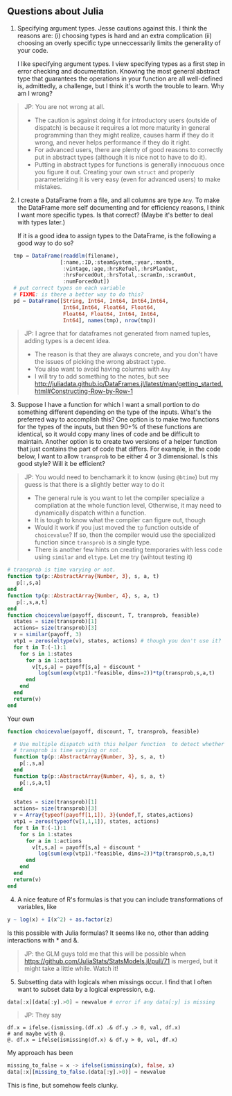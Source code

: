 ## Questions about Julia

1. Specifying argument types. Jesse cautions against this. I think the
   reasons are: (i) choosing types is hard and an extra complication
   (ii) choosing an overly specific type unneccessarily limits the
   generality of your code.
   
   I like specifying argument types. I view specifying types as a
   first step in error checking and documentation. Knowing the most
   general abstract type that guarantees the operations in your
   function are all well-defined is, admittedly, a challenge, but I 
   think it's worth the trouble to learn. Why am I wrong? 

> JP: You are not wrong at all.
> * The  caution is against doing it for introductory users (outside of dispatch) is because it requires a lot more maturity in general programming than they might realize, causes harm if they do it wrong, and never helps performance if they do it right.  
> * For advanced users, there are plenty of good reasons to correctly put in abstract types (although it is nice not to have to do it). 
> * Putting in abstract types for functions is generally innocuous once you figure it out.  Creating your own `struct` and properly parameterizing it is very easy (even for advanced users) to make mistakes.


2. I create a DataFrame from a file, and all columns are type
   `Any`. To make the DataFrame more self documenting and for efficiency
   reasons, I think I want more specific types. Is that correct? (Maybe
   it's better to deal with types later.)

   If it is a good idea to assign types to the DataFrame, is the
   following a good way to do so?
```julia
  tmp = DataFrame(readdlm(filename),
                 [:name,:ID,:steamSystem,:year,:month,
                  :vintage,:age,:hrsRefuel,:hrsPlanOut,
                  :hrsForcedOut,:hrsTotal,:scramIn,:scramOut,
                  :numForcedOut])
  # put correct types on each variable
  # FIXME: is there a better way to do this?
  pd = DataFrame([String, Int64, Int64, Int64,Int64,
                  Int64,Int64, Float64, Float64,
                  Float64, Float64, Int64, Int64,
                  Int64], names(tmp), nrow(tmp))
```
> JP: I agree that for dataframes not generated from named tuples, adding types is a decent idea.
> * The reason is that they are always concrete, and you don't have the issues of picking the wrong abstract type.
> * You also want to avoid having columns with ``Any``
> * I will try to add something to the notes, but see  http://juliadata.github.io/DataFrames.jl/latest/man/getting_started.html#Constructing-Row-by-Row-1

3. Suppose I have a function for which I want a small portion to do
   something different depending on the type of the inputs. What's the
   preferred way to accomplish this? One option is to make two
   functions for the types of the inputs, but then 90+% of these
   functions are identical, so it would copy many lines of code and be
   difficult to maintain. Another option is to create two versions of
   a helper function that just contains the part of code that
   differs. For example, in the code below, I want to allow
   `transprob` to be either 4 or 3 dimensional. Is this good style?
   Will it be efficient? 
 
> JP: You would need to benchamark it to know (using `@btime`) but my guess is that there is a slightly better way to do it
> * The general rule is you want to let the compiler specialize a compilation at the whole function level, Otherwise, it may need to dynamically dispatch within a function.
> * It is tough to know what the compiler can figure out, though
> * Would it work if you just moved the `tp` function outside of `choicevalue`?  If so, then the compiler would use the specialized function since `transprob` is a single type.
> * There is another few hints on creating temporaries with less code using `similar` and `eltype`.  Let me try (wihtout testing it)
```julia
# transprob is time varying or not. 
function tp(p::AbstractArray{Number, 3}, s, a, t)
   p[:,s,a]
end
function tp(p::AbstractArray{Number, 4}, s, a, t)
   p[:,s,a,t]
end
function choicevalue(payoff, discount, T, transprob, feasible)
  states = size(transprob)[1]
  actions= size(transprob)[3]
  v = similar(payoff, 3)
  vtp1 = zeros(eltype(v), states, actions) # though you don't use it?  would similar work?
  for t in T:(-1):1
    for s in 1:states
      for a in 1:actions
        v[t,s,a] = payoff[s,a] + discount *
          log(sum(exp(vtp1).*feasible, dims=2))*tp(transprob,s,a,t)
      end
    end
  end
  return(v)
end
```

Your own

```julia
function choicevalue(payoff, discount, T, transprob, feasible)

  # Use multiple dispatch with this helper function  to detect whether
  # transprob is time varying or not. 
  function tp(p::AbstractArray{Number, 3}, s, a, t)
    p[:,s,a]
  end
  function tp(p::AbstractArray{Number, 4}, s, a, t)
    p[:,s,a,t]
  end
  
  states = size(transprob)[1]
  actions= size(transprob)[3]
  v = Array{typeof(payoff[1,1]), 3}(undef,T, states,actions)
  vtp1 = zeros(typeof(v[1,1,1]), states, actions)
  for t in T:(-1):1
    for s in 1:states
      for a in 1:actions
        v[t,s,a] = payoff[s,a] + discount *
          log(sum(exp(vtp1).*feasible, dims=2))*tp(transprob,s,a,t)
      end
    end
  end
  return(v)
end
```


4. A nice feature of R's formulas is that you can include
transformations of variables, like 
```r
y ~ log(x) + I(x^2) + as.factor(z)
```
Is this possible with Julia formulas? It seems like no, other than
adding interactions with * and &.
> JP: the GLM guys told me that this will be possible when https://github.com/JuliaStats/StatsModels.jl/pull/71 is merged, but it might take a little while.  Watch it!

5. Subsetting data with logicals when missings occur. I find that I
often want to subset data by a logical expression, e.g.
```julia
data[:x][data[:y].>0] = newvalue # error if any data[:y] is missing
```
> JP: They say
```
df.x = ifelse.(ismissing.(df.x) .& df.y .> 0, val, df.x)
# and maybe with @.
@. df.x = ifelse(ismissing(df.x) & df.y > 0, val, df.x)
```
My approach has been
```julia
missing_to_false = x -> ifelse(ismissing(x), false, x)
data[:x][missing_to_false.(data[:y].>0)] = newvalue 
```
This is fine, but somehow feels clunky. 

